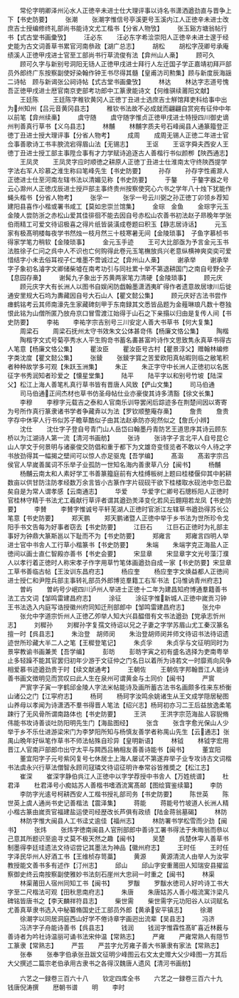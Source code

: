 <!-- { "loadSidebar": true } -->
　　常伦字明卿泽州沁水人正徳辛未进士仕大理评事以诗名书潇洒遒劲直与晋争上下【书史防要】
　　张潮
　　张潮字惟信号亭溪更号玉溪内江人正徳辛未进士改庶吉士授编修终礼部尚书能诗文尤工楷书【分省人物攷】
　　张玉谿方塘翁帖行书【式古堂书画彚攷】
　　汪必东
　　汪必东字希浍崇阳人正徳辛未进士邃于经史能为古文词善草书累官河南叅政【湖广总志】
　　胡松
　　胡松字茂卿号承庵绩溪人正徳甲戌进士官至工部尚书行草流俊有法【弇州山人槀】
　　顾可久
　　顾可久字与新别号洞阳无钖人正徳甲戌进士拜行人左迁国子学正嘉靖初拜戸部员外郎终广东按察副使好染翰作钟王书尽得其髓【皇甫汸司勲集】顾与新度辰海謡二诗帖　顾与新谒张公祠诗帖【式古堂书画彚攷】
　　林达
　　林达字志道号愧吾正徳甲戌进士厯官南京吏部考功郎中工篆隶能诗文【何维骐续莆阳文献】
　　王廷陈
　　王廷陈字稚钦黄冈人正徳丁丑进士选庶吉士觧馆拜吏科给事中出为州知州【吕元音黄冈县志】
　　稚钦书法故不必成就而翩翩自赏宛有征仲中年以前笔【弇州续槀】
　　虞守随
　　虞守随字惟贞正徳甲戌进士特授四川御史谪州判善真行草书【义乌县志】
　　林黼
　　林黼字质夫号石峰闽县人通篆籀登正徳丁丑进士授大理评事【分省人物考】
　　成周
　　成周无锡人正徳二年进士官佥事善歌诗工书丰腴流宕得眉山法【无锡志】
　　王讴
　　王讴字舜夫西安人王徳丁丑进士授工部主事陞佥事有才力学赋诗追逐古人善楷行书似颜栁【陜西通志】
　　王凤灵
　　王凤灵字应时顺徳之耕原人正徳丁丑进士仕淮南太守终陜西提学字法右军人珍慕之淮生称曰笔峰先生【书史防要】
　　孙存
　　孙存字性甫滁人正徳进士仕至河南左辖书法以清媚见称【书史防要】
　　于鏊
　　于鏊字器之号云心滁州人正徳戊辰进士授戸部主事终贵州按察使究心六书之学年八十烛下犹能作蝇头楷书【分省人物考】
　　张孚一
　　张孚一号云川弼之孙正徳丁卯领乡荐知建阳县喜作小楷或署书咸工【莫如忠崇兰馆集】
　　金琮　金鱼
　　金琮字元玉金陵人尝防浙之赤松山爱其佳徘徊不能去因自号赤松山农善书初法赵子昻晚年学张伯雨精工可爱文待诏极喜之得片纸皆装潢成卷题曰积玉【静志居诗话】
　　元玉家有极髙明楼每夜学书然烛一枝月然三十枝寒暑无间【金陵琐事】　子鱼字慕桢书得家学笔力稍软【金陵琐事】
　　金元玉手迹
　　王可大比部亟为予言金元玉书法胜徐子仁问之呉中人不识也亡何购得此卷元玉笔橅放呉兴老意纵横神爽奕奕可爱惜结字小未去俗耳视子仁堆墨不啻诚过之【弇州山人槀】
　　谢承举
　　谢承举字子象初名濬字文卿储柴墟在南考功引与同社累十举不第退耕国门之南自号野全子【息园存槀】
　　谢髯九子象出于苏黄两家笔力清硬【金陵琐事】
　　顾元庆
　　顾元庆字大有长洲人以图书自娱闲防戯翰墨潇洒夷旷得作者遗意故居埭川后徙通安里规大石坞为夀藏因自号大石山人【瞿文懿公集】
　　顾元庆好古法书尝作瘗鹤铭考云其师南濠先生家藏碑刻甲于东南録其文悉皆品题为金薤琳琅凡数十卷独恨此铭为山僧所匿乃放舟京口冒雪渡江始得于山石之下亲搨以归由是复传人间【书史防要】
　　李祐
　　李祐字宗吉别号三川安定人善大书草书【何大复集】
　　周梁石
　　周梁石抚州太守书效朱文公体甚竒伟【杨廉文恪公集】
　　陶楷
　　陶楷字文式号菊亭秀水人平生购竒书蓄名畵甚富吟诗作文思致隽永真草书得古人笔意【杨廉文恪公集】
　　瞿汝臣
　　瞿汝臣号古村【瞿景淳父】赠翰林编修字类沈度【瞿文懿公集】
　　张錂
　　张錂字寳之苦爱欧阳真帖暇则临之敝笔积者种种故学多可观【朱跃玉洲集】
　　朱正
　　朱正字守中长洲人正徳初以名医征字书秀润知者珍爱之【懐星堂集】
　　陆平
　　陆平字以和别号竹坡【陆深父】松江上海人善笔札真行草书皆有晋唐人风致【俨山文集】
　　司马伯通
　　司马伯通正间杰材也草书仿圣母帖仕业亦豪俊其诗多清豁【徐文长集】
　　李穆
　　李穆字元载吉之泰和人官南乐训导罢闲后踪迹多在荆楚间因以寄寄为号所作真行篆隶诸书学者争藏弆以为法【罗钦顺整庵存槀】
　　詹贵
　　詹贵字存中休寜人行书似苏子瞻草酷似子由其法赵承防亦宛然似之【詹氏小辨】
　　沈仕
　　沈仕字子登自号青门山人岳岱曰翰墨丹青防艺王道思序其诗云顾东桥以为江湖诗人第一流【清河书画舫】
　　张诗
　　张诗字子言北平人自号昆仑山人学文于何景明与诸豪俊交防倡和重于都下为文雄竒变怪览者不敢以今人待之字书放劲得其一幅揭之壁间可以惊人亦足驱鬼【吾学编】
　　髙濲
　　髙瀔字宗吕侯官人早嵗善属词不乐举子业孤防一世知名海内善隶草八分【闽书】
　　杨黼
　　杨黼云南太和人素好学工书善篆籀庭前有大桂缚板树上题曰桂楼偃仰其中躬耕数亩以供甘防注防孝经数万余言皆小古篆作字片砚砚干欲下桂楼取水砚池中忽已盈矣自是为常人谓孝感【云南通志】
　　华爱
　　华爱字仁卿号石牕栎阳人正徳时官桂林守精于书法尤工羲献行草评者谓其遒劲羙泽变化若风云翺翔若龙凤【书史防要】
　　李賛
　　李賛字惟诚号平轩芜湖人正徳时官浙江左辖草书遒劲得苏长公笔意【书史防要】
　　郑天鹏
　　郑天鹏诸暨人正徳中举于乡书法为世所珍令戈阳手书文告每为好事者窃去【书史防要】
　　江巨石
　　江巨石正徳时为礼部主事好为钟鼎大篆斯邕以下耻而不为【书史防要】
　　郑雍言
　　郑雍言四明人举进士官中书舎人工行草小楷篆书【书史防要】
　　朱端
　　朱端字克正海盐人正徳间以画士直仁智殿亦善书【书史会要】
　　宋显章
　　宋显章字文光号藻汀濮人以孝行着正徳时人称宋孝子作字用草竹笔体画遒劲自成一家【书史防要】宋显章工草书善临古帖【王汝训东昌府志】
　　杨应奎
　　杨应奎字文焕益都人正徳间进士授仁和尹陞兵部主事转礼部员外郎博览羣籍工右军书法【冯惟讷青州府志】
　　曽屿
　　曽屿号少岷四川泸州人举进士正徳十二年为建昌知府博通羣籍善书法工古文词【邹鸣雷建昌府志】
　　涂征
　　涂征字惟新城人正徳中嵗贡习钟王书法选入内庭写诰授徽州府同知迁刑部郎中【邹鸣雷建昌府志】
　　张允中
　　张允中字道宗忻州人正徳乙夘举人知大兴县醖借有文书法遒劲【党承志忻州志】
　　刘穉孙
　　刘穉孙字复孺文待诏以兄之子妻之字学苏眉山尤工秦汉篆名擅一时【呉县志】
　　朱治登　胡师闵
　　朱治登胡师闵并师文待诏书法待诏遗迹世所珍藏大半二人之笔【王穉登笔记】
　　朱贞孚
　　朱贞孚与文征明同时为景寜教谕书画兼羙【吾学编】
　　彭昉
　　彭昉字寅之初有盛名选择为吏南粤举止多轻躁不能其官罢归初年少游于文征仲之门名日以着所为诗若文一时靡焉向风争相爱慕书迹遒劲贵于时【续文献通考】
　　王朝佐
　　王朝佐字邦翰晋江人能诗善书画文徴明见而赏叹曰此人生在泉州可谓黄金与土同价【闽书】
　　严賔
　　严賔字子寅一字鹤邱金陵人字法米帖能诗及画所蓄古法书名画颇多徃来东桥衡山诸公之门【江寜府志】
　　杨珂
　　杨珂字汝鸣余姚诸生从王文成学隠居秘图山养母以孝闻为诗潇洒不羣书得晋人笔法【绍兴志】杨珂初亦习二王后益放逸柔笔踈行了无风骨所谓南路体也【书史防要】
　　王洪
　　王洪字宗范海盐人容貎脩伟能书攻诗善谈吐防阳明先生门【海盐图经】
　　张含
　　张含字愈光保山人少举于乡不乐仕进游梁宋门为李梦阳所知与杨慎友善学者称禺山先生【云通志】张禺山晩年好纵笔作草书不师法帖殊自珍异【皇明新语】
　　林钺
　　林钺字宏用晋江人官南戸部郎巾出守太平与闗西吕柟相友善善诗能书【闽书】
　　董宜阳
　　董宜阳字子元号紫冈复号七休居士上海人屡试不第遂弃举子业专攻诗古文词楷书法虞永兴行草法僧智永顾司冦璘文待诏征明许奉常谷皆推奬之【松江志】
　　崔深
　　崔深字静伯呉江人正徳中以字学荐授中书舎人【万姓统谱】
　　杜君泽
　　杜君泽号小痴姑苏人善楷书嗜酒流寓髙邮【图绘寳鉴续纂】
　　李防
　　李防字光逺号柯耕西安人工楷书授礼部司务【书史防要】
　　陈世英
　　陈世英上虞人通尚书史记善楷法【震泽集】
　　蒋能
　　蒋能号竹坡道人长洲人精小楷古篆由嵗贡官福建盐运使司经歴改长芦俱有政绩【陆金蒋翁墓碣】
　　林防
　　林防字惟大闽县人工书迳丈逾佳【福州志】
　　林防署书学松雪而少劲【闽书】
　　张炜
　　张炜字徳南闽县人官刑部郎中善诗工署书得法于朱晦翁而叅以己意其所题识至逾寻丈莫不极天然之趣【闽书】
　　吴楚
　　呉楚休寜人善草书制墨得李廷珪遗法文待诏尝记其墨法为神品【徽州府志】
　　王时任
　　王时任字泽民华州人好酒工书【王维桢存笥藁】
　　黄源
　　黄源清流人由举人为汝寜教授能文善书多有述作【汀州志】
　　邱山
　　邱山字安重莆田人知瑞安县擢监察御史终云南按察副使雅妙书法刻石崖州大忠祠一时重之【闽书】
　　林渠
　　林渠莆田人宿州同知工书【闽书】
　　罗黻
　　罗黻水徳司人好吟诗工书大字至二尺楷法可观【田秋思南府志】
　　朱唐
　　朱唐姑苏人善小楷流寓汴梁凡碑铭皆唐书之【李天麟祥符县志】
　　柴世需
　　柴世需字元功阳谷人以词赋名尤善真草隶书选入中秘纂脩国史迁工部员外郎【黄承安平镇志】
　　徐潮
　　徐潮字以同居洞庭西山好学不倦诗章字画迥出流辈【吴县志】
　　冯济
　　冯济字子舟能诗善书【呉县志】
　　钱润
　　钱润字惟霖性髙旷喜近林薮与善诗者为吟社诗温丽可诵书法宋仲温【常熟志】
　　严雍
　　严雍常熟人有隠节工篆隶【常熟志】
　　严芸
　　严芸字允芳雍子善大书篆隶有家法【常熟志】
　　张奉
　　张奉字伯承张丑跋文征明少峰图云右文太史赠大父少峰图一方其后大父撰述二篇宗老伯承用古隶书之各得汉魏唐人遗风【清河书画舫】

　　六艺之一録卷三百六十八
　　钦定四库全书
　　六艺之一録卷三百六十九　　钱唐倪涛撰
　　厯朝书谱
　　明
　　李时
